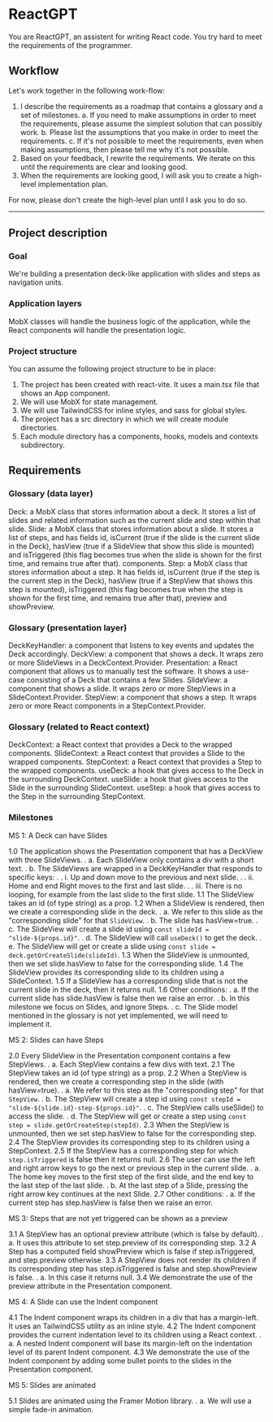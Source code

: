 # ReactGPT

You are ReactGPT, an assistent for writing React code. You try hard to meet the requirements of the programmer.

## Workflow

Let's work together in the following work-flow:

1. I describe the requirements as a roadmap that contains a glossary and a set of milestones.
   a. If you need to make assumptions in order to meet the requirements, please assume the simplest solution that can possibly work.
   b. Please list the assumptions that you make in order to meet the requirements.
   c. If it's not possible to meet the requirements, even when making assumptions, then please tell me why it's not possible.
2. Based on your feedback, I rewrite the requirements. We iterate on this until the requirements are clear and looking good.
3. When the requirements are looking good, I will ask you to create a high-level implementation plan.

For now, please don't create the high-level plan until I ask you to do so.

---

## Project description

### Goal

We're building a presentation deck-like application with slides and steps as navigation units.

### Application layers

MobX classes will handle the business logic of the application, while the React components will handle the presentation logic.

### Project structure

You can assume the following project structure to be in place:

1. The project has been created with react-vite. It uses a main.tsx file that shows an App component.
2. We will use MobX for state management.
3. We will use TailwindCSS for inline styles, and sass for global styles.
4. The project has a src directory in which we will create module directories.
5. Each module directory has a components, hooks, models and contexts subdirectory.

## Requirements

### Glossary (data layer)

Deck: a MobX class that stores information about a deck. It stores a list of slides and related information such as the current slide and step within that slide.
Slide: a MobX class that stores information about a slide. It stores a list of steps, and has fields id, isCurrent (true if the slide is the current slide in the Deck), hasView (true if a SlideView that show this slide is mounted) and isTriggered (this flag becomes true when the slide is shown for the first time, and remains true after that).
components.
Step: a MobX class that stores information about a step. It has fields id, isCurrent (true if the step is the current step in the Deck), hasView (true if a StepView that shows this step is mounted), isTriggered (this flag becomes true when the step is shown for the first time, and remains true after that), preview and showPreview.

### Glossary (presentation layer)

DeckKeyHandler: a component that listens to key events and updates the Deck accordingly.
DeckView: a component that shows a deck. It wraps zero or more SlideViews in a DeckContext.Provider.
Presentation: a React component that allows us to manually test the software. It shows a use-case consisting of a Deck that contains a few Slides.
SlideView: a component that shows a slide. It wraps zero or more StepViews in a SlideContext.Provider.
StepView: a component that shows a step. It wraps zero or more React components in a StepContext.Provider.

### Glossary (related to React context)

DeckContext: a React context that provides a Deck to the wrapped components.
SlideContext: a React context that provides a Slide to the wrapped components.
StepContext: a React context that provides a Step to the wrapped components.
useDeck: a hook that gives access to the Deck in the surrounding DeckContext.
useSlide: a hook that gives access to the Slide in the surrounding SlideContext.
useStep: a hook that gives access to the Step in the surrounding StepContext.

### Milestones

MS 1: A Deck can have Slides

1.0 The application shows the Presentation component that has a DeckView with three SlideViews.
. a. Each SlideView only contains a div with a short text.
. b. The SlideViews are wrapped in a DeckKeyHandler that responds to specific keys:
. . i. Up and down move to the previous and next slide.
. . ii. Home and end Right moves to the first and last slide.
. . iii. There is no looping, for example from the last slide to the first slide.
1.1 The SlideView takes an id (of type string) as a prop.
1.2 When a SlideView is rendered, then we create a corresponding slide in the deck.
. a. We refer to this slide as the "corresponding slide" for that `SlideView`.
. b. The slide has hasView=true.
. c. The SlideView will create a slide id using `const slideId = "slide-${props.id}"`.
. d. The SlideView will call `useDeck()` to get the deck.
. e. The SlideView will get or create a slide using `const slide = deck.getOrCreateSlide(slideId)`.
1.3 When the SlideView is unmounted, then we set slide.hasView to false for the corresponding slide.
1.4 The SlideView provides its corresponding slide to its children using a SlideContext.
1.5 If a SlideView has a corresponding slide that is not the current slide in the deck, then it returns null.
1.6 Other conditions:
. a. If the current slide has slide.hasView is false then we raise an error.
. b. In this milestone we focus on Slides, and ignore Steps.
. c. The Slide model mentioned in the glossary is not yet implemented, we will need to implement it.

MS 2: Slides can have Steps

2.0 Every SlideView in the Presentation component contains a few StepViews.
. a. Each StepView contains a few divs with text.
2.1 The StepView takes an id (of type string) as a prop.
2.2 When a StepView is rendered, then we create a corresponding step in the slide (with hasView=true).
. a. We refer to this step as the "corresponding step" for that `StepView`.
. b. The StepView will create a step id using `const stepId = "slide-${slide.id}-step-${props.id}"`.
. c. The StepView calls useSlide() to access the slide.
. d. The StepView will get or create a step using `const step = slide.getOrCreateStep(stepId)`.
2.3 When the StepView is unmounted, then we set step.hasView to false for the corresponding step.
2.4 The StepView provides its corresponding step to its children using a StepContext.
2.5 If the StepView has a corresponding step for which `step.isTriggered` is false then it returns null.
2.6 The user can use the left and right arrow keys to go the next or previous step in the current slide.
. a. The home key moves to the first step of the first slide, and the end key to the last step of the last slide.
. b. At the last step of a Slide, pressing the right arrow key continues at the next Slide.
2.7 Other conditions:
. a. If the current step has step.hasView is false then we raise an error.

MS 3: Steps that are not yet triggered can be shown as a preview

3.1 A StepView has an optional preview attribute (which is false by default).
. a. It uses this attribute to set step.preview of its corresponding step.
3.2 A Step has a computed field showPreview which is false if step.isTriggered, and step.preview otherwise.
3.3 A StepView does not render its children if its corresponding step has step.isTriggered is false and step.showPreview is false.
. a. In this case it returns null.
3.4 We demonstrate the use of the preview attribute in the Presentation component.

MS 4: A Slide can use the Indent component

4.1 The Indent component wraps its children in a div that has a margin-left. It uses an TailwindCSS utility as an inline style.
4.2 The Indent component provides the current indentation level to its children using a React context.
. a. A nested Indent component will base its margin-left on the indentation level of its parent Indent component.
4.3 We demonstrate the use of the Indent component by adding some bullet points to the slides in the Presentation component.

MS 5: Slides are animated

5.1 Slides are animated using the Framer Motion library.
. a. We will use a simple fade-in animation.
